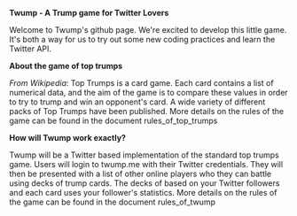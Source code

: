**Twump - A Trump game for Twitter Lovers**

Welcome to Twump's github page. We're excited to develop this little game. It's both a way for us to try out some new coding practices and learn the Twitter API.

**About the game of top trumps**

_From Wikipedia_: Top Trumps is a card game. Each card contains a list of numerical data, and the aim of the game is to compare these values in order to try to trump and win an opponent's card. A wide variety of different packs of Top Trumps have been published. More details on the rules of the game can be found in the document rules_of_top_trumps

**How will Twump work exactly?**

Twump will be a Twitter based implementation of the standard top trumps game. Users will login to twump.me with their Twitter credentials. They will then be presented with a list of other online players who they can battle using decks of trump cards. The decks of based on your Twitter followers and each card uses your follower's statistics. More details on the rules of the game can be found in the document rules_of_twump



